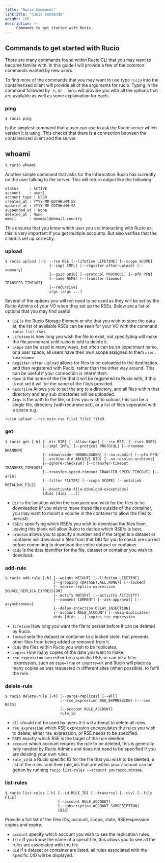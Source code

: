```yaml
---
title: "Rucio Commands"
linkTitle: "Rucio Commands"
weight: 100
description: >-
     Commands to get started with Rucio.
---
```


## Commands to get started with Rucio
There are many commands found within Rucio CLI that you may want to become familar with. In this guide I will provide a few of the common commands wanted by new users.  

To find more of the commands that you may want to use type `rucio` into the containerised client will provide all of the arguments for rucio. Typing in the command followed by `-h`, or `--help` will provide you with all the options that are available as well as some explaination for each.

### ping  

`$ rucio ping`  

Is the simplest command that a user can use to ask the Rucio server which version it is using. This checks that there is a connection between the containerised client and the server.

## whoami
`$ rucio whoami`

Another simple command that asks for the information Rucio has currently on the user talking to the server. This will return output like the following:  
```
status     : ACTIVE
account    : user1
account_type : USER
created_at : YYYY-MM-DDTHH:MM:SS
updated_at : YYYY-MM-DDTHH:MM:SS
suspended_at : None
deleted_at : None
email      : myemail@domail.country
```
This ensures that you know which user you are interacting with Rucio as, this is very important if you get multiple accounts. But also verifies that the client is set up correctly.

### upload
```
$ rucio upload [-h] --rse RSE [--lifetime LIFETIME] [--scope SCOPE]
                    [--impl IMPL] [--register-after-upload] [--summary]
                    [--guid GUID] [--protocol PROTOCOL] [--pfn PFN]
                    [--name NAME] [--transfer-timeout TRANSFER_TIMEOUT]
                    [--recursive]
                    args [args ...]
```
Several of the options you will not need to be used as they will be set by the Rucio Admins of your VO when they set up the RSEs. Below are a list of options that you may find useful 
* `RSE` is the Rucio Storage Element or site that you wish to store the data at, the list of available RSEs can be seen for your VO with the command
`rucio list-rses`.
* `Lifetime` is how long you wish the file to exist, not specifyting will make the file permenant until rucio is told to delete it.
* `Scope` can be used in many ways, but often can be an experiment name, or a user space, all users have their own scope assigned to them `user.<username>`.
* `Register-after-upload` allows for files to be uploaded to the destination, and then registered with Rucio, rather than the other way around. This can be useful if your connection is intermittent.
* `Name` is the name of the file that it will be registered to Rucio with, if this is not set it will be the name of the file/s provided.
* `Recursive` Allows you to set the arg to a directory, and all files within that directory and any sub directories will be uploaded.
* `Args` is the path to the file, or files you wish to upload, this can be a single file, directory (with recursive set), or a list of files seperated with a space e.g.

``` 
rucio upload --rse main-rse file1 file2 file3
```

### get
```
$ rucio get [-h] [--dir DIR] [--allow-tape] [--rse RSE] [--rses RSES]
                 [--impl IMPL] [--protocol PROTOCOL] [--nrandom NRANDOM]
                 [--ndownloader NDOWNLOADER] [--no-subdir] [--pfn PFN]
                 [--archive-did ARCHIVE_DID] [--no-resolve-archives]
                 [--ignore-checksum] [--transfer-timeout TRANSFER_TIMEOUT]
                 [--transfer-speed-timeout TRANSFER_SPEED_TIMEOUT] [--aria]
                 [--filter FILTER] [--scope SCOPE] [--metalink METALINK_FILE]
                 [--deactivate-file-download-exceptions]
                 [dids [dids ...]]
```
* `Dir` is the location within the container you wish for the files to be downloaded (if you wish to move these files outside of the container, you may want to mount a volume in the container to allow the files to persist).
* `RSE/s` specifying which RSE/s you wish to download the files from, leaving this blank will allow Ruico to decide which RSE/s is best.
* `nrandom` allows you to specify a number and if the target is a dataset or container will download n files from that DID for you to check are correct before commiting to download the entire dataset or container.
* `dids` is the data identifier for the file, dataset or container you wish to download.

### add-rule
```
$ rucio add-rule [-h] [--weight WEIGHT] [--lifetime LIFETIME]
                      [--grouping {DATASET,ALL,NONE}] [--locked]
                      [--source-replica-expression SOURCE_REPLICA_EXPRESSION]
                      [--notify NOTIFY] [--activity ACTIVITY]
                      [--comment COMMENT] [--ask-approval] [--asynchronous]
                      [--delay-injection DELAY_INJECTION]
                      [--account RULE_ACCOUNT] [--skip-duplicates]
                      dids [dids ...] copies rse_expression
```
* `lifetime` How long you want the file to persist before it can be deleted by Rucio.
* `locked` sets the dataset or container to a locked state, that prevents other files from being added or removed from it.
* `dids` the files within Rucio you wish to be replicates.
* `copies` How many copies of the data you want to make.
* `rse_expression` can either be a specific RSE, or can be a filter .expression, such as `tape=True` or `country=UK` and Rucio will place as many copies as was requested in different sites (when possible), to fulfil the rule.

### delete-rule
```
$ rucio delete-rule [-h] [--purge-replicas] [--all]
                         [--rse_expression RSE_EXPRESSION] [--rses RSES]
                         [--account RULE_ACCOUNT]
                         rule_id
```
* `all` should not be used by users it it will attempt to delete all rules.
* `rse_expression` which RSE expression encapsulates the rules you wish to delete, either rse_expression, or RSE needs to be specified.
* `RSES` exactly which RSE is the target of the rule deletion.
* `account` which account requres the rule to be deleted, this is generally only needed by Rucio Admins and does not need to be specified if you are deleting your own rules.
* `rule_id` is a Rucio specific ID for the file that you wish to be deleted, a list of the rules, and their rule_ids that are within your account can be gotten by running `rucio list-rules --account youraccountname`.

### list-rules
```
$ rucio list-rules [-h] [--id RULE_ID] [--traverse] [--csv] [--file FILE]
                        [--account RULE_ACCOUNT]
                        [--subscription ACCOUNT SUBSCRIPTION]
                        [did]
```
Provide a full list of the files IDs, account, scope, state, RSE/expression copies and expiry.

* `account` specify which account you wish to see the replication rules.
* `file` If you know the name of a specif file, this allows you to see all the rules are associated with the file.
* `did` If a dataset or container are listed, all rules associated with the specific DID will be displayed.

